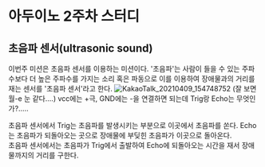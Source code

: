 아두이노 2주차 스터디
===================
초음파 센서(ultrasonic sound)
--------------
이번주 미션은 초음파 센서를 이용하는 미션이다.
'초음파'는 사람이 들을 수 있는 주파수보다 더 높은 주파수를 가지는 소리 혹은 파동으로                      이를 이용하여 장애물과의 거리를 재는 센서를 '초음파 센서'라고 한다.
![KakaoTalk_20210409_154748752](https://user-images.githubusercontent.com/81175672/114141554-b9480080-994c-11eb-9866-c95c2adc0e52.jpg)
(잘 보면 월-e 눈 같다....)
vcc에는 +극, GND에는 -을 연결하면 되는데 Trig랑 Echo는 무엇인가?.....

초음파 센서에서 Trig는 초음파를 발생시키는 부분으로 이곳에서 초음파를 쏜다.        Echo는 초음파가 되돌아오는 곳으로 장애물에 부딪힌 초음파가 이곳으로 돌아온다.                       
초음파 센서에서는 초음파가 Trig에서 출발하여 Echo에 되돌아오는 시간을 재서 장애물까지의 거리를 구한다.                  
